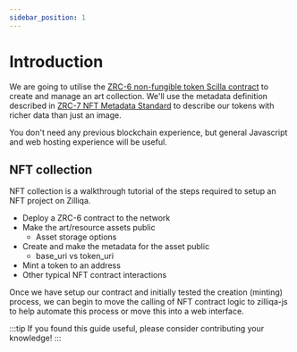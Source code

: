 ```yaml
---
sidebar_position: 1
---
```


# Introduction

We are going to utilise the [ZRC-6 non-fungible token Scilla contract](../../../recipes/scilla-recipes/nonfungible.md) to create and manage an art collection. We'll use the metadata definition described in [ZRC-7 NFT Metadata Standard](https://github.com/Zilliqa/ZRC/blob/main/zrcs/zrc-7.md) to describe our tokens with richer data than just an image.

You don't need any previous blockchain experience, but general Javascript and web hosting experience will be useful.

## NFT collection

NFT collection is a walkthrough tutorial of the steps required to setup an NFT project on Zilliqa.

* Deploy a ZRC-6 contract to the network
* Make the art/resource assets public
  * Asset storage options
* Create and make the metadata for the asset public
  * base_uri vs token_uri
* Mint a token to an address
* Other typical NFT contract interactions

Once we have setup our contract and initially tested the creation (minting) process, we can begin to move the calling of NFT contract logic to zilliqa-js to help automate this process or move this into a web interface.

:::tip
If you found this guide useful, please consider contributing your knowledge!
:::
